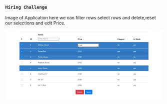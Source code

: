 ### `Hiring Challenge`

Image of Application here we can filter rows select rows and delete,reset our selections and edit Price.

![Image of the App](./img.JPG?raw=true "Assignment")
